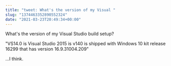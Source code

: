 ```yaml
---
title: "tweet: What's the version of my Visual "
slug: "1374463352890552324"
date: "2021-03-23T20:49:34+00:00"
---
```

What's the version of my Visual Studio build setup?

"VS14.0 is Visual Studio 2015 is v140 is shipped with Windows 10 kit release 16299 that has version 16.9.31004.209"

...I think.